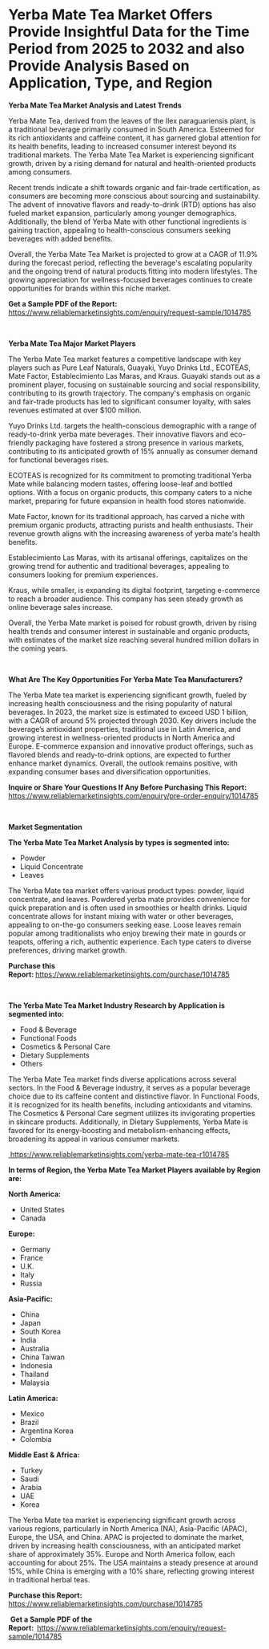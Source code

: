 <p><h1>Yerba Mate Tea Market Offers Provide Insightful Data for the Time Period from 2025 to 2032 and also Provide Analysis Based on Application, Type, and Region</h1></p><p><strong>Yerba Mate Tea Market Analysis and Latest Trends</strong></p>
<p><p>Yerba Mate Tea, derived from the leaves of the Ilex paraguariensis plant, is a traditional beverage primarily consumed in South America. Esteemed for its rich antioxidants and caffeine content, it has garnered global attention for its health benefits, leading to increased consumer interest beyond its traditional markets. The Yerba Mate Tea Market is experiencing significant growth, driven by a rising demand for natural and health-oriented products among consumers. </p><p>Recent trends indicate a shift towards organic and fair-trade certification, as consumers are becoming more conscious about sourcing and sustainability. The advent of innovative flavors and ready-to-drink (RTD) options has also fueled market expansion, particularly among younger demographics. Additionally, the blend of Yerba Mate with other functional ingredients is gaining traction, appealing to health-conscious consumers seeking beverages with added benefits.</p><p>Overall, the Yerba Mate Tea Market is projected to grow at a CAGR of 11.9% during the forecast period, reflecting the beverage's escalating popularity and the ongoing trend of natural products fitting into modern lifestyles. The growing appreciation for wellness-focused beverages continues to create opportunities for brands within this niche market.</p></p>
<p><strong>Get a Sample PDF of the Report:&nbsp;</strong> <a href="https://www.reliablemarketinsights.com/enquiry/request-sample/1014785?utm_campaign=3362&utm_medium=2&utm_source=Github&utm_content=ia&utm_term=17042025&utm_id=yerba-mate-tea">https://www.reliablemarketinsights.com/enquiry/request-sample/1014785</a></p>
<p>&nbsp;</p>
<p><strong>Yerba Mate Tea Major Market Players</strong></p>
<p><p>The Yerba Mate Tea market features a competitive landscape with key players such as Pure Leaf Naturals, Guayaki, Yuyo Drinks Ltd., ECOTEAS, Mate Factor, Establecimiento Las Maras, and Kraus. Guayaki stands out as a prominent player, focusing on sustainable sourcing and social responsibility, contributing to its growth trajectory. The company's emphasis on organic and fair-trade products has led to significant consumer loyalty, with sales revenues estimated at over $100 million.</p><p>Yuyo Drinks Ltd. targets the health-conscious demographic with a range of ready-to-drink yerba mate beverages. Their innovative flavors and eco-friendly packaging have fostered a strong presence in various markets, contributing to its anticipated growth of 15% annually as consumer demand for functional beverages rises.</p><p>ECOTEAS is recognized for its commitment to promoting traditional Yerba Mate while balancing modern tastes, offering loose-leaf and bottled options. With a focus on organic products, this company caters to a niche market, preparing for future expansion in health food stores nationwide.</p><p>Mate Factor, known for its traditional approach, has carved a niche with premium organic products, attracting purists and health enthusiasts. Their revenue growth aligns with the increasing awareness of yerba mate's health benefits.</p><p>Establecimiento Las Maras, with its artisanal offerings, capitalizes on the growing trend for authentic and traditional beverages, appealing to consumers looking for premium experiences.</p><p>Kraus, while smaller, is expanding its digital footprint, targeting e-commerce to reach a broader audience. This company has seen steady growth as online beverage sales increase.</p><p>Overall, the Yerba Mate market is poised for robust growth, driven by rising health trends and consumer interest in sustainable and organic products, with estimates of the market size reaching several hundred million dollars in the coming years.</p></p>
<p>&nbsp;</p>
<p><strong>What Are The Key Opportunities For Yerba Mate Tea Manufacturers?</strong></p>
<p><p>The Yerba Mate tea market is experiencing significant growth, fueled by increasing health consciousness and the rising popularity of natural beverages. In 2023, the market size is estimated to exceed USD 1 billion, with a CAGR of around 5% projected through 2030. Key drivers include the beverage’s antioxidant properties, traditional use in Latin America, and growing interest in wellness-oriented products in North America and Europe. E-commerce expansion and innovative product offerings, such as flavored blends and ready-to-drink options, are expected to further enhance market dynamics. Overall, the outlook remains positive, with expanding consumer bases and diversification opportunities.</p></p>
<p><strong>Inquire or Share Your Questions If Any Before Purchasing This Report:</strong> <a href="https://www.reliablemarketinsights.com/enquiry/pre-order-enquiry/1014785?utm_campaign=3362&utm_medium=2&utm_source=Github&utm_content=ia&utm_term=17042025&utm_id=yerba-mate-tea">https://www.reliablemarketinsights.com/enquiry/pre-order-enquiry/1014785</a></p>
<p>&nbsp;</p>
<p><strong>Market Segmentation</strong></p>
<p><strong>The Yerba Mate Tea Market Analysis by types is segmented into:</strong></p>
<p><ul><li>Powder</li><li>Liquid Concentrate</li><li>Leaves</li></ul></p>
<p><p>The Yerba Mate tea market offers various product types: powder, liquid concentrate, and leaves. Powdered yerba mate provides convenience for quick preparation and is often used in smoothies or health drinks. Liquid concentrate allows for instant mixing with water or other beverages, appealing to on-the-go consumers seeking ease. Loose leaves remain popular among traditionalists who enjoy brewing their mate in gourds or teapots, offering a rich, authentic experience. Each type caters to diverse preferences, driving market growth.</p></p>
<p><strong>Purchase this Report:&nbsp;</strong><a href="https://www.reliablemarketinsights.com/purchase/1014785?utm_campaign=3362&utm_medium=2&utm_source=Github&utm_content=ia&utm_term=17042025&utm_id=yerba-mate-tea">https://www.reliablemarketinsights.com/purchase/1014785</a></p>
<p>&nbsp;</p>
<p><strong>The Yerba Mate Tea Market Industry Research by Application is segmented into:</strong></p>
<p><ul><li>Food & Beverage</li><li>Functional Foods</li><li>Cosmetics & Personal Care</li><li>Dietary Supplements</li><li>Others</li></ul></p>
<p><p>The Yerba Mate Tea market finds diverse applications across several sectors. In the Food & Beverage industry, it serves as a popular beverage choice due to its caffeine content and distinctive flavor. In Functional Foods, it is recognized for its health benefits, including antioxidants and vitamins. The Cosmetics & Personal Care segment utilizes its invigorating properties in skincare products. Additionally, in Dietary Supplements, Yerba Mate is favored for its energy-boosting and metabolism-enhancing effects, broadening its appeal in various consumer markets.</p></p>
<p><a href="https://www.reliablemarketinsights.com/yerba-mate-tea-r1014785?utm_campaign=3362&utm_medium=2&utm_source=Github&utm_content=ia&utm_term=17042025&utm_id=yerba-mate-tea">&nbsp;https://www.reliablemarketinsights.com/yerba-mate-tea-r1014785</a></p>
<p><strong>In terms of Region, the Yerba Mate Tea Market Players available by Region are:</strong></p>
<p>
    <p> <strong> North America: </strong>
        <ul>
            <li>United States</li>
            <li>Canada</li>
        </ul>
        </p> 
    <p> <strong> Europe: </strong>
        <ul>
            <li>Germany</li>
            <li>France</li>
            <li>U.K.</li>
            <li>Italy</li>
            <li>Russia</li>
        </ul>
        </p> 
    <p> <strong> Asia-Pacific: </strong>
        <ul>
            <li>China</li>
            <li>Japan</li>
            <li>South Korea</li>
            <li>India</li>
            <li>Australia</li>
            <li>China Taiwan</li>
            <li>Indonesia</li>
            <li>Thailand</li>
            <li>Malaysia</li>
        </ul>
        </p> 
    <p> <strong> Latin America: </strong>
        <ul>
            <li>Mexico</li>
            <li>Brazil</li>
            <li>Argentina Korea</li>
            <li>Colombia</li>
        </ul>
        </p> 
    <p> <strong> Middle East & Africa: </strong>
        <ul>
            <li>Turkey</li>
            <li>Saudi</li>
            <li>Arabia</li>
            <li>UAE</li>
            <li>Korea</li>
        </ul>
    </p>
    </p>
<p><p>The Yerba Mate tea market is experiencing significant growth across various regions, particularly in North America (NA), Asia-Pacific (APAC), Europe, the USA, and China. APAC is projected to dominate the market, driven by increasing health consciousness, with an anticipated market share of approximately 35%. Europe and North America follow, each accounting for about 25%. The USA maintains a steady presence at around 15%, while China is emerging with a 10% share, reflecting growing interest in traditional herbal teas.</p></p>
<p><strong>Purchase this Report: </strong><a href="https://www.reliablemarketinsights.com/purchase/1014785?utm_campaign=3362&utm_medium=2&utm_source=Github&utm_content=ia&utm_term=17042025&utm_id=yerba-mate-tea">https://www.reliablemarketinsights.com/purchase/1014785</a></p>
<p>&nbsp;<strong>Get a Sample PDF of the Report:&nbsp;&nbsp;</strong><a href="https://www.reliablemarketinsights.com/enquiry/request-sample/1014785?utm_campaign=3362&utm_medium=2&utm_source=Github&utm_content=ia&utm_term=17042025&utm_id=yerba-mate-tea">https://www.reliablemarketinsights.com/enquiry/request-sample/1014785</a></p>
<p><strong></strong></p>
<p><p></p><p></p><p></p></p>